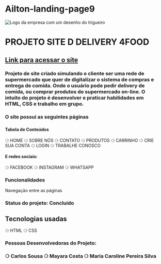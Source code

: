 # Ailton-landing-page9

<img src="https://www.notion.so/image/https%3A%2F%2Fs3-us-west-2.amazonaws.com%2Fsecure.notion-static.com%2Fa631c35a-3e6e-4b7d-a7b0-49bddc325e29%2F4food.png?table=block&id=1895b678-e4ce-4e1f-82ea-c04f7a52704c&spaceId=f97190af-c9c2-4592-9ae2-6311b6b728de&width=1000&userId=&cache=v2" alt="Logo da empresa com um desenho do trigueiro">

<h1> PROJETO SITE D DELIVERY 4FOOD </h1>

<h2> <a target="_blanck" href="https://hurried-rock.surge.sh/index.html"> Link para acessar o site </a> </h2>

<h3 Descrição </h3>

<p>
 Projeto de site criado simulando o cliente ser uma rede de supermercado
 que quer de digitalizar o sistema de compras e entrega de comida.
Onde o usuário pode pedir delivery de comida, ou comprar produtos do 
supermercado on-line. 
O intuito do projeto é desenvolver e praticar habilidades em HTML,
 CSS e trabalho em grupo.
</p>

<h3> O site possui as seguintes páginas <h3>

<h4> Tabela de Conteúdos </h4>

⚆ HOME
⚆ SOBRE NÓS
⚆ CONTATO
⚆ PRODUTOS
⚆ CARRINHO
⚆ CRIE SUA CONTA
⚆ LOGIN
⚆ TRABALHE CONOSCO

<h4> E redes sociais: </h4>

⚆ FACEBOOK
⚆ INSTAGRAM
⚆ WHATSAPP

<h3> Funcionalidades </h3>

<p> Navegação entre as páginas </p>

<h3> Status do projeto: Concluído </h3>

<h2> Tecnologias usadas </h2>

⚆ HTML 
⚆ CSS

<h3> Pessoas Desenvolvedoras do Projeto: <h3>

⚆ Carlos Sousa
⚆ Mayara Costa
⚆ Maria Caroline Pereira Silva
